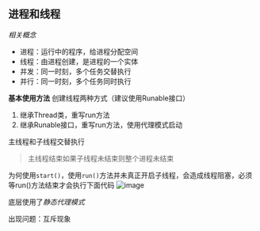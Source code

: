 ## 进程和线程
*相关概念*
- 进程：运行中的程序，给进程分配空间
- 线程：由进程创建，是进程的一个实体
- 并发：同一时刻，多个任务交替执行
- 并行：同一时刻，多个任务同时执行

**基本使用方法**
创建线程两种方式（建议使用Runable接口）
1. 继承Thread类，重写run方法
2. 继承Runable接口，重写run方法，使用代理模式启动


主线程和子线程交替执行

> 主线程结束如果子线程未结束则整个进程未结束

为何使用`start()`，使用`run()`方法并未真正开启子线程，会造成线程阻塞，必须等run()方法结束才会执行下面代码
![image](https://user-images.githubusercontent.com/91414286/190633473-4fe553fb-8f8d-4a5c-835d-6a050a2359db.png)


底层使用了*静态代理模式*

出现问题：互斥现象
